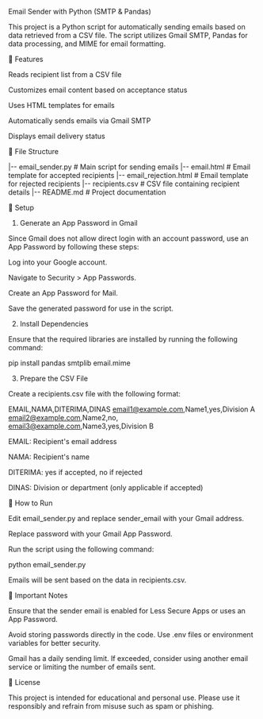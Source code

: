 Email Sender with Python (SMTP & Pandas)

This project is a Python script for automatically sending emails based on data retrieved from a CSV file. The script utilizes Gmail SMTP, Pandas for data processing, and MIME for email formatting.

📌 Features

Reads recipient list from a CSV file

Customizes email content based on acceptance status

Uses HTML templates for emails

Automatically sends emails via Gmail SMTP

Displays email delivery status

📂 File Structure

|-- email_sender.py  # Main script for sending emails
|-- email.html       # Email template for accepted recipients
|-- email_rejection.html  # Email template for rejected recipients
|-- recipients.csv   # CSV file containing recipient details
|-- README.md        # Project documentation

🔧 Setup

1. Generate an App Password in Gmail

Since Gmail does not allow direct login with an account password, use an App Password by following these steps:

Log into your Google account.

Navigate to Security > App Passwords.

Create an App Password for Mail.

Save the generated password for use in the script.

2. Install Dependencies

Ensure that the required libraries are installed by running the following command:

pip install pandas smtplib email.mime

3. Prepare the CSV File

Create a recipients.csv file with the following format:

EMAIL,NAMA,DITERIMA,DINAS
email1@example.com,Name1,yes,Division A
email2@example.com,Name2,no,
email3@example.com,Name3,yes,Division B

EMAIL: Recipient's email address

NAMA: Recipient's name

DITERIMA: yes if accepted, no if rejected

DINAS: Division or department (only applicable if accepted)

🚀 How to Run

Edit email_sender.py and replace sender_email with your Gmail address.

Replace password with your Gmail App Password.

Run the script using the following command:

python email_sender.py

Emails will be sent based on the data in recipients.csv.

📝 Important Notes

Ensure that the sender email is enabled for Less Secure Apps or uses an App Password.

Avoid storing passwords directly in the code. Use .env files or environment variables for better security.

Gmail has a daily sending limit. If exceeded, consider using another email service or limiting the number of emails sent.

📜 License

This project is intended for educational and personal use. Please use it responsibly and refrain from misuse such as spam or phishing.

